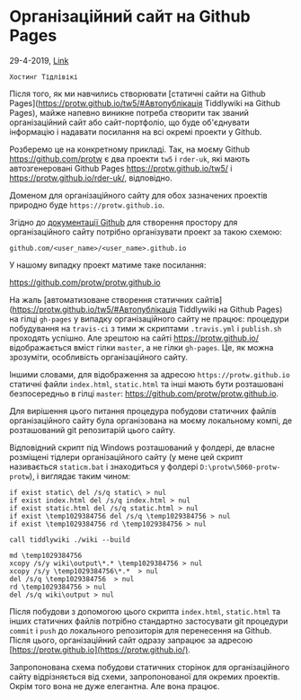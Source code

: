 # Організаційний сайт на Github Pages

29-4-2019, [Link](https://protw.github.io/tw5/#%D0%9E%D1%80%D0%B3%D0%B0%D0%BD%D1%96%D0%B7%D0%B0%D1%86%D1%96%D0%B9%D0%BD%D0%B8%D0%B9%20%D1%81%D0%B0%D0%B9%D1%82%20%D0%BD%D0%B0%20Github%20Pages)

`Хостинг Тідлівікі`

Після того, як ми навчились створювати [статичні сайти на Github Pages](https://protw.github.io/tw5/#Автопублікація Tiddlywiki на Github Pages), майже напевно виникне потреба створити так званий організаційний сайт або сайт-портфоліо, що буде об'єднувати інформацію і надавати посилання на всі окремі проекти у Github.

Розберемо це на конкретному прикладі. Так, на моєму Github https://github.com/protw є два проекти `tw5` і `rder-uk`, які мають автозгенеровані Github Pages https://protw.github.io/tw5/ і https://protw.github.io/rder-uk/, відповідно.

Доменом для організаційного сайту для обох зазначених проектів природно буде `https://protw.github.io`.

Згідно до [документації Github](https://help.github.com/articles/user-organization-and-project-pages/#user--organization-pages) для створення простору для організаційного сайту потрібно організувати проект за такою схемою:

```
github.com/<user_name>/<user_name>.github.io
```

У нашому випадку проект матиме таке посилання:

https://github.com/protw/protw.github.io

На жаль [автоматизоване створення статичних сайтів](https://protw.github.io/tw5/#Автопублікація Tiddlywiki на Github Pages) на гілці `gh-pages` у випадку організаційного сайту не працює: процедури побудування на `travis-ci` з тими ж скриптами `.travis.yml` і `publish.sh` проходять успішно. Але зрештою на сайті https://protw.github.io/ відображається вміст гілки `master`, а не гілки `gh-pages`. Це, як можна зрозуміти, особливість організаційного сайту.

Іншими словами, для відображення за адресою `https://protw.github.io` статичні файли `index.html`, `static.html` та інші мають бути розташовані безпосередньо в гілці `master`: https://github.com/protw/protw.github.io.

Для вирішення цього питання процедура побудови статичних файлів організаційного сайту була організована на моєму локальному компі, де розташований git репозитарій цього сайту.

Відповідний скрипт під Windows розташований у фолдері, де власне розміщені тідлери організаційного сайту (у мене цей скрипт називається `staticm.bat` і знаходиться у фолдері `D:\protw\5060-protw-protw`), і виглядає таким чином:

```
if exist static\ del /s/q static\ > nul
if exist index.html del /s/q index.html > nul
if exist static.html del /s/q static.html > nul
if exist \temp1029384756 del /s/q \temp1029384756 > nul
if exist \temp1029384756 rd \temp1029384756 > nul

call tiddlywiki ./wiki --build

md \temp1029384756
xcopy /s/y wiki\output\*.* \temp1029384756 > nul
xcopy /s/y \temp1029384756\*.*  > nul
del /s/q \temp1029384756  > nul
rd \temp1029384756 > nul
del /s/q wiki\output > nul
```

Після побудови з допомогою цього скрипта `index.html`, `static.html` та інших статичних файлів потрібно стандартно застосувати git процедури `commit` і `push` до локального репозиторія для перенесення на Github. Після цього, організаційний сайт одразу запрацює за адресою [https://protw.github.io](https://protw.github.io/).

Запропонована схема побудови статичних сторінок для організаційного сайту відрізняється від схеми, запропонованої для окремих проектів. Окрім того вона не дуже елегантна. Але вона працює.